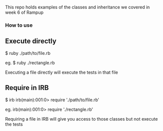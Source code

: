This repo holds examples of the classes and inheritance we covered in week 6 of Rampup


### How to use

Execute directly
----------------

$ ruby ./path/to/file.rb

eg.
$ ruby ./rectangle.rb

Executing a file directly will execute the tests in that file



Require in IRB
--------------

$ irb
irb(main):001:0> require './path/to/file.rb'

eg.
irb(main):001:0> require './rectangle.rb'


Requiring a file in IRB will give you access to those classes but not execute the tests
